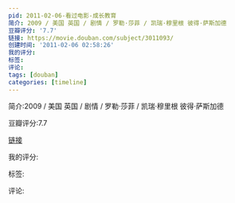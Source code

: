 ```yaml
---
pid: 2011-02-06-看过电影-成长教育
简介: 2009 / 美国 英国 / 剧情 / 罗勒·莎菲 / 凯瑞·穆里根 彼得·萨斯加德
豆瓣评分: '7.7'
链接: https://movie.douban.com/subject/3011093/
创建时间: '2011-02-06 02:58:26'
我的评分:
标签:
评论:
tags: [douban]
categories: [timeline]
---
```

简介:2009 / 美国 英国 / 剧情 / 罗勒·莎菲 / 凯瑞·穆里根 彼得·萨斯加德

豆瓣评分:7.7

[链接](https://movie.douban.com/subject/3011093/)

我的评分:

标签:

评论:

